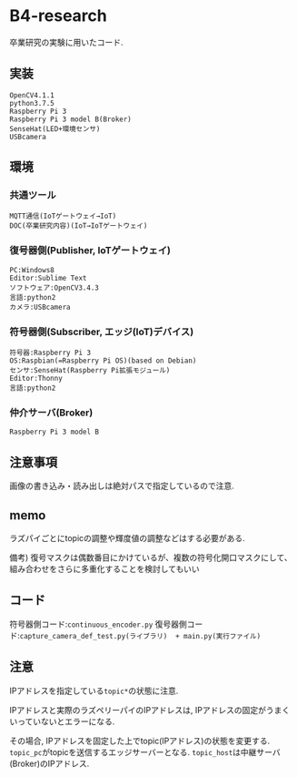 # B4-research
卒業研究の実験に用いたコード. 

## 実装

```
OpenCV4.1.1
python3.7.5
Raspberry Pi 3
Raspberry Pi 3 model B(Broker)
SenseHat(LED+環境センサ)
USBcamera
```

## 環境

### 共通ツール
```
MQTT通信(IoTゲートウェイ→IoT)
DOC(卒業研究内容)(IoT→IoTゲートウェイ)
```

### 復号器側(Publisher, IoTゲートウェイ)

```
PC:Windows8
Editor:Sublime Text
ソフトウェア:OpenCV3.4.3
言語:python2
カメラ:USBcamera
```

### 符号器側(Subscriber, エッジ(IoT)デバイス)
```
符号器:Raspberry Pi 3
OS:Raspbian(=Raspberry Pi OS)(based on Debian)
センサ:SenseHat(Raspberry Pi拡張モジュール)
Editor:Thonny
言語:python2
```

### 仲介サーバ(Broker)
```
Raspberry Pi 3 model B
```

## 注意事項

画像の書き込み・読み出しは絶対パスで指定しているので注意.

## memo 
ラズパイごとにtopicの調整や輝度値の調整などはする必要がある.

備考)
復号マスクは偶数番目にかけているが、複数の符号化開口マスクにして、組み合わせをさらに多重化することを検討してもいい

## コード
符号器側コード:```continuous_encoder.py```
復号器側コード:```capture_camera_def_test.py(ライブラリ)  + main.py(実行ファイル)```

## 注意

IPアドレスを指定している```topic*```の状態に注意.

IPアドレスと実際のラズペリーパイのIPアドレスは, IPアドレスの固定がうまくいっていないとエラーになる.

その場合, IPアドレスを固定した上でtopic(IPアドレス)の状態を変更する.
```topic_pc```がtopicを送信するエッジサーバーとなる.
```topic_host```は中継サーバ(Broker)のIPアドレス.
